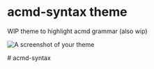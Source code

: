 # acmd-syntax theme

WIP theme to highlight acmd grammar (also wip)

![A screenshot of your theme](https://f.cloud.github.com/assets/69169/2289498/4c3cb0ec-a009-11e3-8dbd-077ee11741e5.gif)

#   a c m d - s y n t a x  
 
